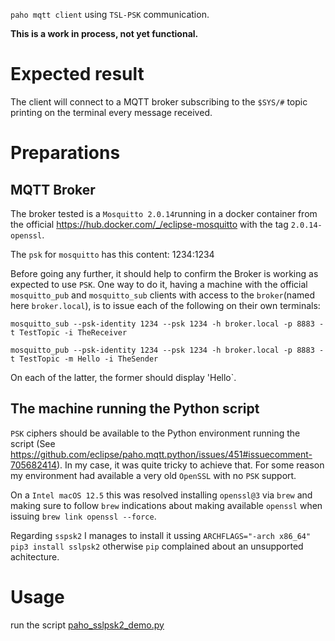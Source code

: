 `paho mqtt client` using `TSL-PSK` communication.

**This is a work in process, not yet functional.**


# Expected result


The client will connect to a MQTT broker subscribing to the `$SYS/#` topic printing on the terminal every message received.


# Preparations


## MQTT Broker

The broker tested is a `Mosquitto 2.0.14`running in a docker container from the official https://hub.docker.com/_/eclipse-mosquitto with the tag `2.0.14-openssl`.

The `psk` for `mosquitto` has this content:
1234:1234

Before going any further, it should help to confirm the Broker is working as expected to use `PSK`. One way to do it, having a machine with the official `mosquitto_pub` and `mosquitto_sub` clients with access to the `broker`(named here `broker.local`), is to issue each of the following on their own terminals:

```
mosquitto_sub --psk-identity 1234 --psk 1234 -h broker.local -p 8883 -t TestTopic -i TheReceiver
```

```
mosquitto_pub --psk-identity 1234 --psk 1234 -h broker.local -p 8883 -t TestTopic -m Hello -i TheSender
```

On each of the latter, the former should display 'Hello`.


## The machine running the Python script


`PSK` ciphers should be available to the Python environment running the script (See https://github.com/eclipse/paho.mqtt.python/issues/451#issuecomment-705682414). In my case, it was quite tricky to achieve that. For some reason my environment had available a very old `OpenSSL` with no `PSK` support.

On a `Intel macOS 12.5` this was resolved installing `openssl@3` via `brew` and making sure to follow `brew` indications about making available `openssl` when issuing `brew link openssl --force`.

Regarding `sspsk2` I manages to install it ussing `ARCHFLAGS="-arch x86_64" pip3 install sslpsk2` otherwise `pip` complained about an unsupported achitecture.


# Usage


run the script [paho_sslpsk2_demo.py](paho_sslpsk2_demo.py)

